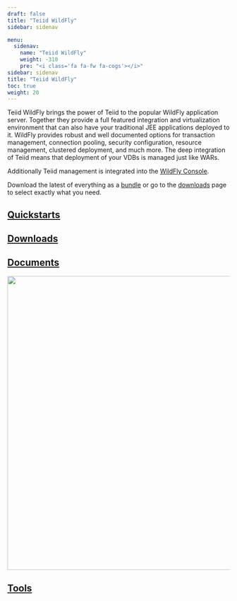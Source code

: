 ```yaml
---
draft: false
title: "Teiid WildFly"
sidebar: sidenav

menu:
  sidenav:
    name: "Teiid WildFly"
    weight: -310
    pre: "<i class='fa fa-fw fa-cogs'></i>"
sidebar: sidenav
title: "Teiid WildFly"
toc: true
weight: 20
---
```

Teiid WildFly brings the power of Teiid to the popular WildFly application server.  Together they provide a full featured integration and virtualization environment that can also have your traditional JEE applications deployed to it.  WildFly provides robust and well documented options for transaction management, connection pooling, security configuration, resource management, clustered deployment, and much more.  The deep integration of Teiid means that deployment of your VDBs is managed just like WARs.

Additionally Teiid management is integrated into the [WildFly Console](/tools/#teiid-console).

Download the latest of everything as a [bundle](https://oss.sonatype.org/service/local/artifact/maven/redirect?g=org/teiid/wildfly&a=teiid-wildfly&v=LATEST&c=server&e=zip) or go to the [downloads](./teiid_wildfly/downloads) page to select exactly what you need. 

## [Quickstarts](https://github.com/teiid/teiid-wildfly-quickstarts)

## [Downloads](./teiid_wildfly/downloads)

## [Documents](./teiid_wildfly/docs)

<div>
<img width="700" height="665" src="http://docs.jboss.org/teiid/teiid_architecture.png" frameborder="2" ></img>
</div>

## [Tools](./teiid_wildfly/tools)
